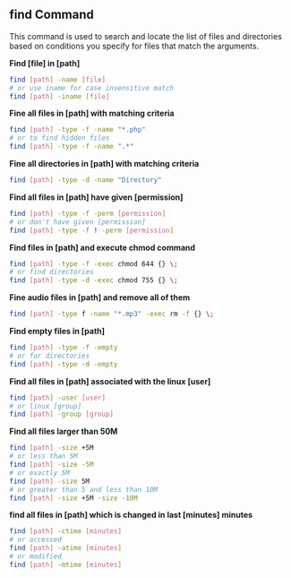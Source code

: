 ## find Command

This command is used to search and locate the list of files and directories based on conditions you specify for files that match the arguments.

**Find [file] in [path]**
```bash
find [path] -name [file]
# or use iname for case insensitive match
find [path] -iname [file]
```

**Fine all files in [path] with matching criteria**
```bash
find [path] -type -f -name "*.php"
# or to find hidden files
find [path] -type -f -name ".*"
```

**Fine all directories in [path] with matching criteria**
```bash
find [path] -type -d -name "Directory"
```

**Find all files in [path] have given [permission]**
```bash
find [path] -type -f -perm [permission]
# or don't have given [permission]
find [path] -type -f ! -perm [permission]
```

**Find files in [path] and execute chmod command**
```bash
find [path] -type -f -exec chmod 644 {} \; 
# or find directories
find [path] -type -d -exec chmod 755 {} \; 
```

**Fine audio files in [path] and remove all of them**
```bash
find [path] -type f -name "*.mp3" -exec rm -f {} \;
```

**Find empty files in [path]**
```bash
find [path] -type -f -empty
# or for directories
find [path] -type -d -empty
```

**Find all files in [path] associated with the linux [user]**
```bash
find [path] -user [user]
# or linux [group]
find [path] -group [group]
```

**Find all files larger than 50M**
```bash
find [path] -size +5M
# or less than 5M
find [path] -size -5M
# or exactly 5M
find [path] -size 5M
# or greater than 5 and less than 10M
find [path] -size +5M -size -10M
```

**find all files in [path] which is changed in last [minutes] minutes**
```bash
find [path] -ctime [minutes]
# or accessed
find [path] -atime [minutes]
# or modified
find [path] -mtime [minutes]
```